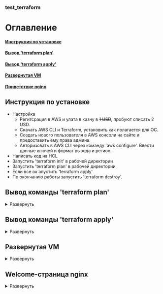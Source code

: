 ### test_terraform
# Оглавление
#### [Инструкция по установке](#instruction)
#### [Вывод 'terraform plan'](#plan)
#### [Вывод 'terraform apply'](#apply)
#### [Развернутая VM](#screen_VM)
#### [Приветствие nginx](#screen_nginx)

<a name = "instruction"></a>
## Инструкция по установке
* Настройка
    * Регитсрация в AWS и улата в казну в ~~1 USD~~, пробуют списать 2 USD.
    * Скачать AWS CLI  и Terraform, установить как полагается для ОС.
    * Создать нового пользователя в AWS консоли на сайте и предоставить ему права админа.
    * Авторизовать в AWS CLI через команду 'aws configure'. Ввести данные ключей и формат вывода и регион.
* Написать код на HCL
* Запустить 'terraform init' в рабочей директории
* Запустить 'terraform plan' в рабочей директории 
* Если все ок апустить 'terraform apply'
* По окончанию работы запустить 'terraform destroy'.

<a name = "plan"></a>
## Вывод команды 'terraform plan'
<details>
  <summary> Развернуть </summary>
    '''

	tls_private_key.pk: Refreshing state... [id=b91de410ed2097e4b57ce7bae30f9e07b3c3b613]
	aws_key_pair.kp: Refreshing state... [id=myKey_2]
	aws_security_group.webserver: Refreshing state... [id=sg-0748dfe99f769f3e1]
	aws_instance.first_vm: Refreshing state... [id=i-08f69c763348f694a]

	Note: Objects have changed outside of Terraform

	Terraform detected the following changes made outside of Terraform since the last "terraform apply":

	  # aws_security_group.webserver has been changed
	  ~ resource "aws_security_group" "webserver" {
			id                     = "sg-0748dfe99f769f3e1"
			name                   = "WebServer Security Group"
		  + tags                   = {}
			# (8 unchanged attributes hidden)
		}

	Unless you have made equivalent changes to your configuration, or ignored the relevant attributes using ignore_changes,
	the following plan may include actions to undo or respond to these changes.

	───────────────────────────────────────────────────────────────────────────────────────────────────────────────────────

	Terraform used the selected providers to generate the following execution plan. Resource actions are indicated with the
	following symbols:
	-/+ destroy and then create replacement

	Terraform will perform the following actions:

	  # aws_instance.first_vm must be replaced
	-/+ resource "aws_instance" "first_vm" {
		  ~ arn                                  = "arn:aws:ec2:eu-west-3:460328319400:instance/i-08f69c763348f694a" -> (known after apply)
		  ~ associate_public_ip_address          = true -> (known after apply)
		  ~ availability_zone                    = "eu-west-3b" -> (known after apply)
		  ~ cpu_core_count                       = 1 -> (known after apply)
		  ~ cpu_threads_per_core                 = 1 -> (known after apply)
		  ~ disable_api_termination              = false -> (known after apply)
		  ~ ebs_optimized                        = false -> (known after apply)
		  - hibernation                          = false -> null
		  + host_id                              = (known after apply)
		  ~ id                                   = "i-08f69c763348f694a" -> (known after apply)
		  ~ instance_initiated_shutdown_behavior = "stop" -> (known after apply)
		  ~ instance_state                       = "running" -> (known after apply)
		  ~ ipv6_address_count                   = 0 -> (known after apply)
		  ~ ipv6_addresses                       = [] -> (known after apply)
		  ~ monitoring                           = false -> (known after apply)
		  + outpost_arn                          = (known after apply)
		  + password_data                        = (known after apply)
		  + placement_group                      = (known after apply)
		  + placement_partition_number           = (known after apply)
		  ~ primary_network_interface_id         = "eni-0bd14d1d7f12c558a" -> (known after apply)
		  ~ private_dns                          = "ip-172-31-22-38.eu-west-3.compute.internal" -> (known after apply)
		  ~ private_ip                           = "172.31.22.38" -> (known after apply)
		  ~ public_dns                           = "ec2-13-37-231-184.eu-west-3.compute.amazonaws.com" -> (known after apply)
		  ~ public_ip                            = "13.37.231.184" -> (known after apply)
		  ~ secondary_private_ips                = [] -> (known after apply)
		  ~ security_groups                      = [
			  - "default",
			] -> (known after apply)
		  ~ subnet_id                            = "subnet-0de2357cff36bd408" -> (known after apply)
			tags                                 = {
				"Name" = "HelloWorld"
			}
		  ~ tenancy                              = "default" -> (known after apply)
		  ~ user_data                            = "418bfe5a7850f6011cef82a35bf79ad7f0e6d24b" -> "3c014c8a617b48220b93ec9e5de10ca7ff2a82f6" # forces replacement
		  + user_data_base64                     = (known after apply)
		  ~ vpc_security_group_ids               = [
			  + "sg-0748dfe99f769f3e1",
			  - "sg-0b0ec784309b0d1ed",
			]
			# (6 unchanged attributes hidden)

		  ~ capacity_reservation_specification {
			  ~ capacity_reservation_preference = "open" -> (known after apply)

			  + capacity_reservation_target {
				  + capacity_reservation_id = (known after apply)
				}
			}

		  - credit_specification {
			  - cpu_credits = "standard" -> null
			}

		  + ebs_block_device {
			  + delete_on_termination = (known after apply)
			  + device_name           = (known after apply)
			  + encrypted             = (known after apply)
			  + iops                  = (known after apply)
			  + kms_key_id            = (known after apply)
			  + snapshot_id           = (known after apply)
			  + tags                  = (known after apply)
			  + throughput            = (known after apply)
			  + volume_id             = (known after apply)
			  + volume_size           = (known after apply)
			  + volume_type           = (known after apply)
			}

		  ~ enclave_options {
			  ~ enabled = false -> (known after apply)
			}

		  + ephemeral_block_device {
			  + device_name  = (known after apply)
			  + no_device    = (known after apply)
			  + virtual_name = (known after apply)
			}

		  ~ metadata_options {
			  ~ http_endpoint               = "enabled" -> (known after apply)
			  ~ http_put_response_hop_limit = 1 -> (known after apply)
			  ~ http_tokens                 = "optional" -> (known after apply)
			}

		  + network_interface {
			  + delete_on_termination = (known after apply)
			  + device_index          = (known after apply)
			  + network_interface_id  = (known after apply)
			}

		  ~ root_block_device {
			  ~ delete_on_termination = true -> (known after apply)
			  ~ device_name           = "/dev/sda1" -> (known after apply)
			  ~ encrypted             = false -> (known after apply)
			  ~ iops                  = 100 -> (known after apply)
			  + kms_key_id            = (known after apply)
			  ~ tags                  = {} -> (known after apply)
			  ~ throughput            = 0 -> (known after apply)
			  ~ volume_id             = "vol-0f230af356d07cfc8" -> (known after apply)
			  ~ volume_size           = 8 -> (known after apply)
			  ~ volume_type           = "gp2" -> (known after apply)
			}
		}

	Plan: 1 to add, 0 to change, 1 to destroy.

	───────────────────────────────────────────────────────────────────────────────────────────────────────────────────────

	Note: You didn't use the -out option to save this plan, so Terraform can't guarantee to take exactly these actions if
	you run "terraform apply" now.
    '''
  </details>
  
<a name = "apply"></a>
## Вывод команды 'terraform apply'
<details>
   <summary> Развернуть </summary>
   '''
      
	tls_private_key.pk: Refreshing state... [id=b91de410ed2097e4b57ce7bae30f9e07b3c3b613]
	aws_key_pair.kp: Refreshing state... [id=myKey_2]
	aws_security_group.webserver: Refreshing state... [id=sg-0748dfe99f769f3e1]
	aws_instance.first_vm: Refreshing state... [id=i-08f69c763348f694a]

	Note: Objects have changed outside of Terraform

	Terraform detected the following changes made outside of Terraform since the last "terraform apply":

	  # aws_security_group.webserver has been changed
	  ~ resource "aws_security_group" "webserver" {
			id                     = "sg-0748dfe99f769f3e1"
			name                   = "WebServer Security Group"
		  + tags                   = {}
			# (8 unchanged attributes hidden)
		}

	Unless you have made equivalent changes to your configuration, or ignored the relevant attributes using ignore_changes,
	the following plan may include actions to undo or respond to these changes.

	───────────────────────────────────────────────────────────────────────────────────────────────────────────────────────

	Terraform used the selected providers to generate the following execution plan. Resource actions are indicated with the
	following symbols:
	-/+ destroy and then create replacement

	Terraform will perform the following actions:

	  # aws_instance.first_vm must be replaced
	-/+ resource "aws_instance" "first_vm" {
		  ~ arn                                  = "arn:aws:ec2:eu-west-3:460328319400:instance/i-08f69c763348f694a" -> (known after apply)
		  ~ associate_public_ip_address          = true -> (known after apply)
		  ~ availability_zone                    = "eu-west-3b" -> (known after apply)
		  ~ cpu_core_count                       = 1 -> (known after apply)
		  ~ cpu_threads_per_core                 = 1 -> (known after apply)
		  ~ disable_api_termination              = false -> (known after apply)
		  ~ ebs_optimized                        = false -> (known after apply)
		  - hibernation                          = false -> null
		  + host_id                              = (known after apply)
		  ~ id                                   = "i-08f69c763348f694a" -> (known after apply)
		  ~ instance_initiated_shutdown_behavior = "stop" -> (known after apply)
		  ~ instance_state                       = "running" -> (known after apply)
		  ~ ipv6_address_count                   = 0 -> (known after apply)
		  ~ ipv6_addresses                       = [] -> (known after apply)
		  ~ monitoring                           = false -> (known after apply)
		  + outpost_arn                          = (known after apply)
		  + password_data                        = (known after apply)
		  + placement_group                      = (known after apply)
		  + placement_partition_number           = (known after apply)
		  ~ primary_network_interface_id         = "eni-0bd14d1d7f12c558a" -> (known after apply)
		  ~ private_dns                          = "ip-172-31-22-38.eu-west-3.compute.internal" -> (known after apply)
		  ~ private_ip                           = "172.31.22.38" -> (known after apply)
		  ~ public_dns                           = "ec2-13-37-231-184.eu-west-3.compute.amazonaws.com" -> (known after apply)
		  ~ public_ip                            = "13.37.231.184" -> (known after apply)
		  ~ secondary_private_ips                = [] -> (known after apply)
		  ~ security_groups                      = [
			  - "default",
			] -> (known after apply)
		  ~ subnet_id                            = "subnet-0de2357cff36bd408" -> (known after apply)
			tags                                 = {
				"Name" = "HelloWorld"
			}
		  ~ tenancy                              = "default" -> (known after apply)
		  ~ user_data                            = "418bfe5a7850f6011cef82a35bf79ad7f0e6d24b" -> "3c014c8a617b48220b93ec9e5de10ca7ff2a82f6" # forces replacement
		  + user_data_base64                     = (known after apply)
		  ~ vpc_security_group_ids               = [
			  + "sg-0748dfe99f769f3e1",
			  - "sg-0b0ec784309b0d1ed",
			]
			# (6 unchanged attributes hidden)

		  ~ capacity_reservation_specification {
			  ~ capacity_reservation_preference = "open" -> (known after apply)

			  + capacity_reservation_target {
				  + capacity_reservation_id = (known after apply)
				}
			}

		  - credit_specification {
			  - cpu_credits = "standard" -> null
			}

		  + ebs_block_device {
			  + delete_on_termination = (known after apply)
			  + device_name           = (known after apply)
			  + encrypted             = (known after apply)
			  + iops                  = (known after apply)
			  + kms_key_id            = (known after apply)
			  + snapshot_id           = (known after apply)
			  + tags                  = (known after apply)
			  + throughput            = (known after apply)
			  + volume_id             = (known after apply)
			  + volume_size           = (known after apply)
			  + volume_type           = (known after apply)
			}

		  ~ enclave_options {
			  ~ enabled = false -> (known after apply)
			}

		  + ephemeral_block_device {
			  + device_name  = (known after apply)
			  + no_device    = (known after apply)
			  + virtual_name = (known after apply)
			}

		  ~ metadata_options {
			  ~ http_endpoint               = "enabled" -> (known after apply)
			  ~ http_put_response_hop_limit = 1 -> (known after apply)
			  ~ http_tokens                 = "optional" -> (known after apply)
			}

		  + network_interface {
			  + delete_on_termination = (known after apply)
			  + device_index          = (known after apply)
			  + network_interface_id  = (known after apply)
			}

		  ~ root_block_device {
			  ~ delete_on_termination = true -> (known after apply)
			  ~ device_name           = "/dev/sda1" -> (known after apply)
			  ~ encrypted             = false -> (known after apply)
			  ~ iops                  = 100 -> (known after apply)
			  + kms_key_id            = (known after apply)
			  ~ tags                  = {} -> (known after apply)
			  ~ throughput            = 0 -> (known after apply)
			  ~ volume_id             = "vol-0f230af356d07cfc8" -> (known after apply)
			  ~ volume_size           = 8 -> (known after apply)
			  ~ volume_type           = "gp2" -> (known after apply)
			}
		}

	Plan: 1 to add, 0 to change, 1 to destroy.

	Do you want to perform these actions?
	  Terraform will perform the actions described above.
	  Only 'yes' will be accepted to approve.

	  Enter a value: yes

	aws_instance.first_vm: Destroying... [id=i-08f69c763348f694a]
	aws_instance.first_vm: Still destroying... [id=i-08f69c763348f694a, 10s elapsed]
	aws_instance.first_vm: Still destroying... [id=i-08f69c763348f694a, 20s elapsed]
	aws_instance.first_vm: Still destroying... [id=i-08f69c763348f694a, 30s elapsed]
	aws_instance.first_vm: Still destroying... [id=i-08f69c763348f694a, 40s elapsed]
	aws_instance.first_vm: Still destroying... [id=i-08f69c763348f694a, 50s elapsed]
	aws_instance.first_vm: Still destroying... [id=i-08f69c763348f694a, 1m0s elapsed]
	aws_instance.first_vm: Still destroying... [id=i-08f69c763348f694a, 1m10s elapsed]
	aws_instance.first_vm: Still destroying... [id=i-08f69c763348f694a, 1m20s elapsed]
	aws_instance.first_vm: Still destroying... [id=i-08f69c763348f694a, 1m30s elapsed]
	aws_instance.first_vm: Still destroying... [id=i-08f69c763348f694a, 1m40s elapsed]
	aws_instance.first_vm: Still destroying... [id=i-08f69c763348f694a, 1m50s elapsed]
	aws_instance.first_vm: Still destroying... [id=i-08f69c763348f694a, 2m0s elapsed]
	aws_instance.first_vm: Still destroying... [id=i-08f69c763348f694a, 2m10s elapsed]
	aws_instance.first_vm: Still destroying... [id=i-08f69c763348f694a, 2m20s elapsed]
	aws_instance.first_vm: Destruction complete after 2m24s
	aws_instance.first_vm: Creating...
	aws_instance.first_vm: Still creating... [10s elapsed]
	aws_instance.first_vm: Still creating... [20s elapsed]
	aws_instance.first_vm: Creation complete after 24s [id=i-0d44f06f04747ed98]

	Apply complete! Resources: 1 added, 0 changed, 1 destroyed.
   '''
</details>

<a name = "screen_VM"></a>
## Развернутая VM
<details>
   <summary> Развернуть </summary>
   ![Alt vm](https://github.com/IlaySalem/DevOpsPractice/blob/main/resources/img/instances.png "AWS VM")
</details>

<a name = "screen_nginx"></a>
## Welcome-страница nginx
<details>
   <summary> Развернуть </summary>
   ![Alt nginx](https://github.com/IlaySalem/DevOpsPractice/blob/main/resources/img/nginx.png "Nginx")
</details>
   
